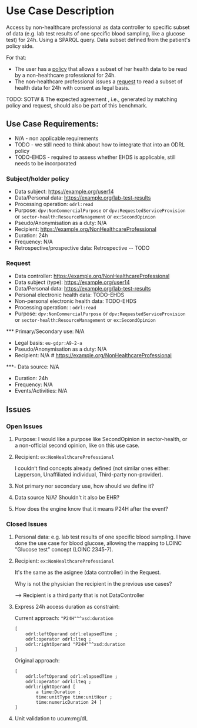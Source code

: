 # Use Case Description

Access by non-healthcare professional as data controller to specific subset of data (e.g. lab test results of one specific blood sampling, like a glucose test) for 24h. Using a SPARQL query. Data subset defined from the patient's policy side.

For that:
- The user has a [policy](policy-14.ttl) that allows a subset of her health data to be read by a non-healthcare professional for 24h.
- The non-healthcare professional issues a [request](request-14.ttl) to read a subset of health data for 24h with consent as legal basis.

TODO: SOTW & The expected agreement , i.e., generated by matching policy and request, should also be part of this benchmark.

## Use Case Requirements:

- N/A - non applicable requirements
- TODO - we still need to think about how to integrate that into an ODRL policy
- TODO-EHDS - required to assess whether EHDS is applicable, still needs to be incorporated 

### Subject/holder policy

- Data subject: <https://example.org/user14>
- Data/Personal data: <https://example.org/lab-test-results>
- Processing operation: `odrl:read`
- Purpose: `dpv:NonCommercialPurpose` or `dpv:RequestedServiceProvision` or `sector-health:ResourceManagement` or `ex:SecondOpinion`
- Pseudo/Anonymisation as a duty: N/A
- Recipient: <https://example.org/NonHealthcareProfessional>
- Duration: 24h
- Frequency: N/A
- Retrospective/prospective data: Retrospective -- TODO

### Request

- Data controller: <https://example.org/NonHealthcareProfessional>
- Data subject (type): <https://example.org/user14>
- Data/Personal data: <https://example.org/lab-test-results>
- Personal electronic health data: TODO-EHDS
- Non-personal electronic health data: TODO-EHDS
- Processing operation: : `odrl:read`
- Purpose: `dpv:NonCommercialPurpose` or `dpv:RequestedServiceProvision` or `sector-health:ResourceManagement` or `ex:SecondOpinion`

*** Primary/Secondary use: N/A
- Legal basis: `eu-gdpr:A9-2-a`
- Pseudo/Anonymisation as a duty: N/A
- Recipient: N/A # <https://example.org/NonHealthcareProfessional>

***- Data source: N/A
- Duration: 24h
- Frequency: N/A
- Events/Activities: N/A

## Issues
### Open Issues
1. Purpose: I would like a purpose like SecondOpinion in sector-health, or a non-official second opinion, like on this use case.

2. Recipient: `ex:NonHealthcareProfessional`

    I couldn’t find concepts already defined (not similar ones either: Layperson, Unaffiliated individual, Third-party non-provider).

3. Not primary nor secondary use, how should we define it?

4. Data source N/A? Shouldn't it also be EHR?

5. How does the engine know that it means P24H after the event?

### Closed Issues
1. Personal data: e.g. lab test results of one specific blood sampling. I have done the use case for blood glucose, allowing the mapping to LOINC "Glucose test" concept (LOINC 2345-7).

2. Recipient: `ex:NonHealthcareProfessional`

    It's the same as the asignee (data controller) in the Request.
    
    Why is not the physician the recipient in the previous use cases?
    
    --> Recipient is a third party that is not DataController

3. Express 24h access duration as constraint:

    Current approach: `"P24H"^^xsd:duration`

    ```
    [ 
        odrl:leftOperand odrl:elapsedTime ;
        odrl:operator odrl:lteq ;  
        odrl:rightOperand "P24H"^^xsd:duration 
    ]
    ```

    Original approach: 
    ```
    [
        odrl:leftOperand odrl:elapsedTime ;
        odrl:operator odrl:lteq ;  
        odrl:rightOperand [
            a time:Duration ;
            time:unitType time:unitHour ;
            time:numericDuration 24 ] 
    ]
    ```

8. Unit validation to ucum:mg/dL
